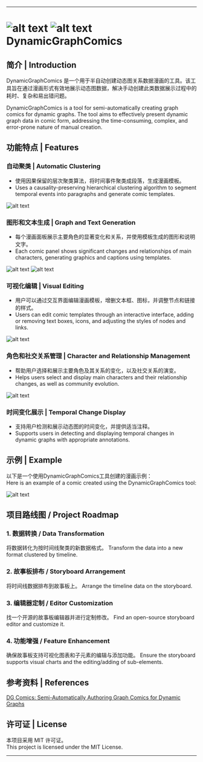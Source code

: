 * * *
![alt text](./assets/image-1.png)
![alt text](./assets/1723517877755.png)
DynamicGraphComics
==================

简介 | Introduction
-----------------

DynamicGraphComics 是一个用于半自动创建动态图关系数据漫画的工具。该工具旨在通过漫画形式有效地展示动态图数据，解决手动创建此类数据展示过程中的耗时、复杂和易出错问题。

DynamicGraphComics is a tool for semi-automatically creating graph comics for dynamic graphs. The tool aims to effectively present dynamic graph data in comic form, addressing the time-consuming, complex, and error-prone nature of manual creation.

功能特点 | Features
---------------

### 自动聚类 | Automatic Clustering

*   使用因果保留的层次聚类算法，将时间事件聚类成段落，生成漫画模板。
*   Uses a causality-preserving hierarchical clustering algorithm to segment temporal events into paragraphs and generate comic templates.

![alt text](./assets/image.png)

### 图形和文本生成 | Graph and Text Generation

*   每个漫画面板展示主要角色的显著变化和关系，并使用模板生成的图形和说明文字。
*   Each comic panel shows significant changes and relationships of main characters, generating graphics and captions using templates.

![alt text](./assets/image-3.png)
![alt text](./assets/1723519792340.jpg)

### 可视化编辑 | Visual Editing

*   用户可以通过交互界面编辑漫画模板，增删文本框、图标，并调整节点和链接的样式。
*   Users can edit comic templates through an interactive interface, adding or removing text boxes, icons, and adjusting the styles of nodes and links.

![alt text](./assets/image-2.png)

### 角色和社交关系管理 | Character and Relationship Management

*   帮助用户选择和展示主要角色及其关系的变化，以及社交关系的演变。
*   Helps users select and display main characters and their relationship changes, as well as community evolution.

![alt text](./assets/image-4.png)

### 时间变化展示 | Temporal Change Display

*   支持用户检测和展示动态图的时间变化，并提供适当注释。
*   Supports users in detecting and displaying temporal changes in dynamic graphs with appropriate annotations.


示例 | Example
------------

以下是一个使用DynamicGraphComics工具创建的漫画示例：  
Here is an example of a comic created using the DynamicGraphComics tool:

![alt text](./assets/1723517877765.jpg)


项目路线图 / Project Roadmap
---------------

### 1. 数据转换 / Data Transformation

将数据转化为按时间线聚类的新数据格式。
Transform the data into a new format clustered by timeline.

### 2. 故事板排布 / Storyboard Arrangement

将时间线数据排布到故事板上。
Arrange the timeline data on the storyboard.

### 3. 编辑器定制 / Editor Customization

找一个开源的故事板编辑器并进行定制修改。
Find an open-source storyboard editor and customize it.

### 4. 功能增强 / Feature Enhancement

确保故事板支持可视化图表和子元素的编辑与添加功能。
Ensure the storyboard supports visual charts and the editing/adding of sub-elements.




参考资料 | References
---------------

[DG Comics: Semi-Automatically Authoring Graph Comics for Dynamic Graphs](https://arxiv.org/html/2408.04874v1)

许可证 | License
-------------

本项目采用 MIT 许可证。  
This project is licensed under the MIT License.

* * *
